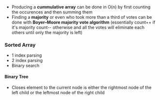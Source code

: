 - Producing a **cummulative array** can be done in O(n) by first counting the occurences and then summing them
- Finding a **majority** or even who took more than a third of votes can be done with **Boyer–Moore majority vote algorithm** (essentially count++ if it's majority count-- otherwise and all the votes will eliminate each others until only the majority is left)

### Sorted Array
- 1 index parsing
- 2 index parsing
- Binary search

#### Binary Tree
- Closes element to the current node is either the rightmost node of the left child or  the leftmost node of the right child